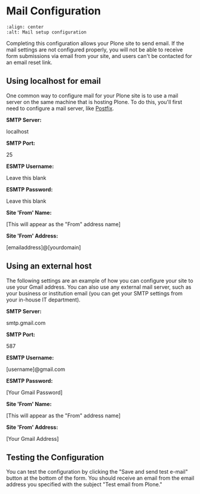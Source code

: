 # Mail Configuration

```{figure} ../../_robot/mail-setup.png
:align: center
:alt: Mail setup configuration
```

Completing this configuration allows your Plone site to send email.
If the mail settings are not configured properly, you will not be able to receive form submissions via email from your site, and users can't be contacted for an email reset link.

## Using localhost for email

One common way to configure mail for your Plone site is to use a mail server on the same machine that is hosting Plone.
To do this, you'll first need to configure a mail server, like [Postfix](http://www.postfix.org/BASIC_CONFIGURATION_README.html).

**SMTP Server:**

 localhost

**SMTP Port:**

 25

**ESMTP Username:**

 Leave this blank

**ESMTP Password:**

 Leave this blank

**Site 'From' Name:**

 \[This will appear as the "From" address name\]

**Site 'From' Address:**

 \[emailaddress\]@\[yourdomain\]

## Using an external host

The following settings are an example of how you can configure your site to use your Gmail address.
You can also use any external mail server, such as your business or institution email (you can get your SMTP settings from your in-house IT department).

**SMTP Server:**

 smtp.gmail.com

**SMTP Port:**

 587

**ESMTP Username:**

 \[username\]@gmail.com

**ESMTP Password:**

 \[Your Gmail Password\]

**Site 'From' Name:**

 \[This will appear as the "From" address name\]

**Site 'From' Address:**

 \[Your Gmail Address\]

## Testing the Configuration

You can test the configuration by clicking the "Save and send test e-mail" button at the bottom of the form.
You should receive an email from the email address you specified with the subject "Test email from Plone."
